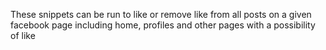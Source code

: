 These snippets can be run to like or remove like from all posts on a given facebook page including home, profiles and other pages with a possibility of like
